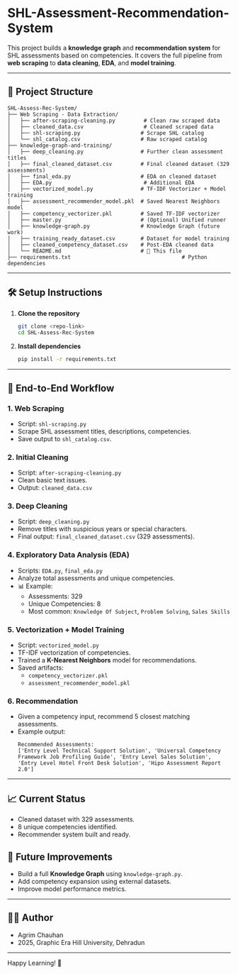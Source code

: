 # SHL-Assessment-Recommendation-System

This project builds a **knowledge graph** and **recommendation system** for SHL assessments based on competencies. It covers the full pipeline from **web scraping** to **data cleaning**, **EDA**, and **model training**.

---

## 📂 Project Structure

```
SHL-Assess-Rec-System/
├── Web Scraping - Data Extraction/
│   ├── after-scraping-cleaning.py         # Clean raw scraped data
│   ├── cleaned_data.csv                   # Cleaned scraped data
│   ├── shl-scraping.py                   # Scrape SHL catalog
│   └── shl_catalog.csv                   # Raw scraped catalog
├── knowledge-graph-and-training/
│   ├── deep_cleaning.py                  # Further clean assessment titles
│   ├── final_cleaned_dataset.csv         # Final cleaned dataset (329 assessments)
│   ├── final_eda.py                      # EDA on cleaned dataset
│   ├── EDA.py                             # Additional EDA
│   ├── vectorized_model.py               # TF-IDF Vectorizer + Model training
│   ├── assessment_recommender_model.pkl  # Saved Nearest Neighbors model
│   ├── competency_vectorizer.pkl         # Saved TF-IDF vectorizer
│   ├── master.py                         # (Optional) Unified runner
│   ├── knowledge-graph.py                # Knowledge Graph (future work)
│   ├── training_ready_dataset.csv        # Dataset for model training
│   ├── cleaned_competency_dataset.csv    # Post-EDA cleaned data
│   └── README.md                         # 📄 This file
├── requirements.txt                                   # Python dependencies
```

---

## 🛠️ Setup Instructions

1. **Clone the repository**
   ```bash
   git clone <repo-link>
   cd SHL-Assess-Rec-System
   ```

2. **Install dependencies**
   ```bash
   pip install -r requirements.txt
   ```

---

## 🔄 End-to-End Workflow

### 1. Web Scraping

- Script: `shl-scraping.py`
- Scrape SHL assessment titles, descriptions, competencies.
- Save output to `shl_catalog.csv`.

### 2. Initial Cleaning

- Script: `after-scraping-cleaning.py`
- Clean basic text issues.
- Output: `cleaned_data.csv`

### 3. Deep Cleaning

- Script: `deep_cleaning.py`
- Remove titles with suspicious years or special characters.
- Final output: `final_cleaned_dataset.csv` (329 assessments).

### 4. Exploratory Data Analysis (EDA)

- Scripts: `EDA.py`, `final_eda.py`
- Analyze total assessments and unique competencies.
- 📊 Example:
  - Assessments: 329
  - Unique Competencies: 8
  - Most common: `Knowledge Of Subject`, `Problem Solving`, `Sales Skills`

### 5. Vectorization + Model Training

- Script: `vectorized_model.py`
- TF-IDF vectorization of competencies.
- Trained a **K-Nearest Neighbors** model for recommendations.
- Saved artifacts:
  - `competency_vectorizer.pkl`
  - `assessment_recommender_model.pkl`

### 6. Recommendation

- Given a competency input, recommend 5 closest matching assessments.
- Example output:
  ```
  Recommended Assessments:
  ['Entry Level Technical Support Solution', 'Universal Competency Framework Job Profiling Guide', 'Entry Level Sales Solution', 'Entry Level Hotel Front Desk Solution', 'Hipo Assessment Report 2.0']
  ```

---

## 📈 Current Status

- Cleaned dataset with 329 assessments.
- 8 unique competencies identified.
- Recommender system built and ready.

## 📝 Future Improvements

- Build a full **Knowledge Graph** using `knowledge-graph.py`.
- Add competency expansion using external datasets.
- Improve model performance metrics.

---

## 👨‍💻 Author

- Agrim Chauhan
- 2025, Graphic Era Hill University, Dehradun

---

Happy Learning! 🚀

